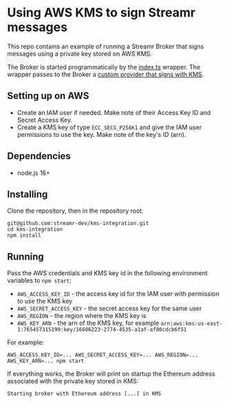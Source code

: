 # Using AWS KMS to sign Streamr messages

This repo contains an example of running a Streamr Broker that signs messages using a private key stored on AWS KMS.

The Broker is started programmatically by the [index.ts](src/index.ts) wrapper. The wrapper passes to the Broker a [custom provider that signs with KMS](src/kmsProvider.ts).

## Setting up on AWS

- Create an IAM user if needed. Make note of their Access Key ID and Secret Access Key.
- Create a KMS key of type `ECC_SECG_P256K1` and give the IAM user permissions to use the key. Make note of the key's ID (arn).

## Dependencies

- node.js 16+


## Installing

Clone the repository, then in the repository root:

```
git@github.com:streamr-dev/kms-integration.git
cd kms-integration
npm install
```

## Running

Pass the AWS credentials and KMS key id in the following environment variables to `npm start`:

- `AWS_ACCESS_KEY_ID` - the access key id for the IAM user with permission to use the KMS key
- `AWS_SECRET_ACCESS_KEY` - the secret access key for the same user
- `AWS_REGION` - the region where the KMS key is
- `AWS_KEY_ARN` - the arn of the KMS key, for example `arn:aws:kms:us-east-1:765457315199:key/16606223-2774-4535-a1af-af80cdcb6f51`

For example:

```
AWS_ACCESS_KEY_ID=... AWS_SECRET_ACCESS_KEY=... AWS_REGION=... AWS_KEY_ARN=... npm start
```

If everything works, the Broker will print on startup the Ethereum address associated with the private key stored in KMS:

```
Starting broker with Ethereum address [...] in KMS
```
